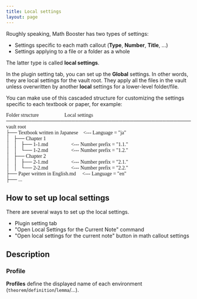 ```yaml
---
title: Local settings
layout: page
---
```


Roughly speaking, Math Booster has two types of settings:
- Settings specific to each math callout (**Type**, **Number**, **Title**, ...)
- Settings applying to a file or a folder as a whole

The latter type is called **local settings**. 

In the plugin setting tab, you can set up the **Global** settings. In other words, they are local settings for the vault root.
They apply all the files in the vault unless overwritten by another **local** settings for a lower-level folder/file.

You can make use of this cascaded structure for customizing the settings specific to each textbook or paper, for example:

<pre style="font-family: Consolas, Menlo, Monaco;">
Folder structure                    Local settings
───────────────────────────────────────────────────────────────
vault root
├── Textbook written in Japanese    <--- Language = "ja"
│   ├── Chapter 1
│   │   ├── 1-1.md                  <--- Number prefix = "1.1."
│   │   └── 1-2.md                  <--- Number prefix = "1.2."
│   ├── Chapter 2
│   │   ├── 2-1.md                  <--- Number prefix = "2.1."
│   │   └── 2-2.md                  <--- Number prefix = "2.2."
├── Paper written in English.md     <--- Language = "en"
├── ...
</pre>

## How to set up local settings

There are several ways to set up the local settings.

- Plugin setting tab
- "Open Local Settings for the Current Note" command
- "Open local settings for the current note" button in math callout settings

## Description

### Profile

**Profiles** define the displayed name of each environment (`theorem`/`definition`/`lemma`/...).
